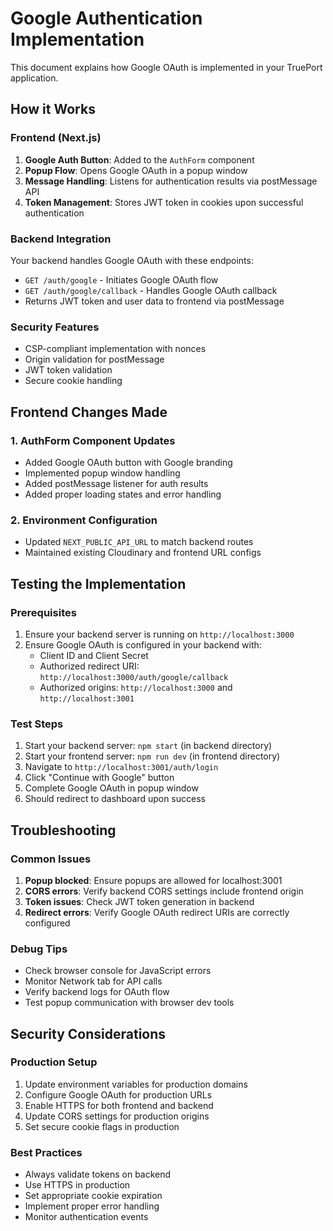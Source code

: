 # Google Authentication Implementation

This document explains how Google OAuth is implemented in your TruePort application.

## How it Works

### Frontend (Next.js)
1. **Google Auth Button**: Added to the `AuthForm` component
2. **Popup Flow**: Opens Google OAuth in a popup window
3. **Message Handling**: Listens for authentication results via postMessage API
4. **Token Management**: Stores JWT token in cookies upon successful authentication

### Backend Integration
Your backend handles Google OAuth with these endpoints:
- `GET /auth/google` - Initiates Google OAuth flow
- `GET /auth/google/callback` - Handles Google OAuth callback
- Returns JWT token and user data to frontend via postMessage

### Security Features
- CSP-compliant implementation with nonces
- Origin validation for postMessage
- JWT token validation
- Secure cookie handling

## Frontend Changes Made

### 1. AuthForm Component Updates
- Added Google OAuth button with Google branding
- Implemented popup window handling
- Added postMessage listener for auth results
- Added proper loading states and error handling

### 2. Environment Configuration
- Updated `NEXT_PUBLIC_API_URL` to match backend routes
- Maintained existing Cloudinary and frontend URL configs

## Testing the Implementation

### Prerequisites
1. Ensure your backend server is running on `http://localhost:3000`
2. Ensure Google OAuth is configured in your backend with:
   - Client ID and Client Secret
   - Authorized redirect URI: `http://localhost:3000/auth/google/callback`
   - Authorized origins: `http://localhost:3000` and `http://localhost:3001`

### Test Steps
1. Start your backend server: `npm start` (in backend directory)
2. Start your frontend server: `npm run dev` (in frontend directory)
3. Navigate to `http://localhost:3001/auth/login`
4. Click "Continue with Google" button
5. Complete Google OAuth in popup window
6. Should redirect to dashboard upon success

## Troubleshooting

### Common Issues
1. **Popup blocked**: Ensure popups are allowed for localhost:3001
2. **CORS errors**: Verify backend CORS settings include frontend origin
3. **Token issues**: Check JWT token generation in backend
4. **Redirect errors**: Verify Google OAuth redirect URIs are correctly configured

### Debug Tips
- Check browser console for JavaScript errors
- Monitor Network tab for API calls
- Verify backend logs for OAuth flow
- Test popup communication with browser dev tools

## Security Considerations

### Production Setup
1. Update environment variables for production domains
2. Configure Google OAuth for production URLs
3. Enable HTTPS for both frontend and backend
4. Update CORS settings for production origins
5. Set secure cookie flags in production

### Best Practices
- Always validate tokens on backend
- Use HTTPS in production
- Set appropriate cookie expiration
- Implement proper error handling
- Monitor authentication events